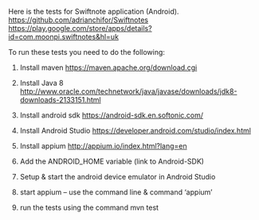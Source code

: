 Here is the tests for Swiftnote application (Android).
https://github.com/adrianchifor/Swiftnotes
https://play.google.com/store/apps/details?id=com.moonpi.swiftnotes&hl=uk

To run these tests you need to do the following:

1. Install maven
https://maven.apache.org/download.cgi

2. Install Java 8 
http://www.oracle.com/technetwork/java/javase/downloads/jdk8-downloads-2133151.html

3. Install android sdk
https://android-sdk.en.softonic.com/

4. Install Android Studio
https://developer.android.com/studio/index.html

5. Install appium 
http://appium.io/index.html?lang=en

6. Add the ANDROID_HOME variable (link to Android-SDK)

7. Setup & start the android device emulator in Android Studio

8. start appium – use the command line & command ‘appium’

9. run the tests using the command
mvn test
